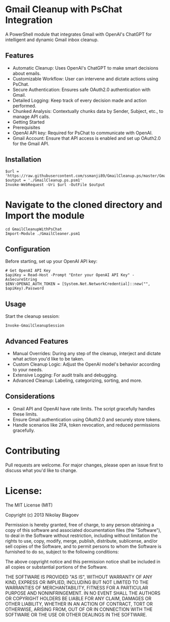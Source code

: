 # Gmail Cleanup with PsChat Integration
A PowerShell module that integrates Gmail with OpenAI's ChatGPT for intelligent and dynamic Gmail inbox cleanup.

## Features
- Automatic Cleanup: Uses OpenAI's ChatGPT to make smart decisions about emails.
- Customizable Workflow: User can intervene and dictate actions using PsChat.
- Secure Authentication: Ensures safe OAuth2.0 authentication with Gmail.
- Detailed Logging: Keep track of every decision made and action performed.
- Chunked Analysis: Contextually chunks data by Sender, Subject, etc., to manage API calls.
- Getting Started
- Prerequisites
- OpenAI API key: Required for PsChat to communicate with OpenAI.
- Gmail Account: Ensure that API access is enabled and set up OAuth2.0 for the Gmail API.

## Installation
```
$url = 'https://raw.githubusercontent.com/ssmanji89/GmailCleanup.ps/master/GmailCleanup.ps.psm1'
$output = './GmailCleanup.ps.psm1'
Invoke-WebRequest -Uri $url -OutFile $output
```

# Navigate to the cloned directory and Import the module
```
cd GmailCleanupWithPsChat
Import-Module ./GmailCleaner.psm1
```

## Configuration
Before starting, set up your OpenAI API key:
```
# Get OpenAI API Key
$apiKey = Read-Host -Prompt "Enter your OpenAI API Key" -AsSecureString
$ENV:OPENAI_AUTH_TOKEN = [System.Net.NetworkCredential]::new("", $apiKey).Password
```

## Usage
Start the cleanup session:
```
Invoke-GmailCleanupSession
```

## Advanced Features
- Manual Overrides: During any step of the cleanup, interject and dictate what action you'd like to be taken.
- Custom Cleanup Logic: Adjust the OpenAI model's behavior according to your needs.
- Extensive Logging: For audit trails and debugging.
- Advanced Cleanup: Labeling, categorizing, sorting, and more.

## Considerations
- Gmail API and OpenAI have rate limits. The script gracefully handles these limits.
- Ensure Gmail authentication using OAuth2.0 and securely store tokens.
- Handle scenarios like 2FA, token revocation, and reduced permissions gracefully.

# Contributing
Pull requests are welcome. For major changes, please open an issue first to discuss what you'd like to change.

# License: 
The MIT License (MIT)

Copyright (c) 2013 Nikolay Blagoev

Permission is hereby granted, free of charge, to any person obtaining a copy of
this software and associated documentation files (the "Software"), to deal in
the Software without restriction, including without limitation the rights to
use, copy, modify, merge, publish, distribute, sublicense, and/or sell copies of
the Software, and to permit persons to whom the Software is furnished to do so,
subject to the following conditions:

The above copyright notice and this permission notice shall be included in all
copies or substantial portions of the Software.

THE SOFTWARE IS PROVIDED "AS IS", WITHOUT WARRANTY OF ANY KIND, EXPRESS OR
IMPLIED, INCLUDING BUT NOT LIMITED TO THE WARRANTIES OF MERCHANTABILITY, FITNESS
FOR A PARTICULAR PURPOSE AND NONINFRINGEMENT. IN NO EVENT SHALL THE AUTHORS OR
COPYRIGHT HOLDERS BE LIABLE FOR ANY CLAIM, DAMAGES OR OTHER LIABILITY, WHETHER
IN AN ACTION OF CONTRACT, TORT OR OTHERWISE, ARISING FROM, OUT OF OR IN
CONNECTION WITH THE SOFTWARE OR THE USE OR OTHER DEALINGS IN THE SOFTWARE.

